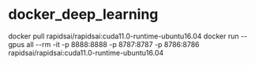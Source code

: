 # docker_deep_learning

docker pull rapidsai/rapidsai:cuda11.0-runtime-ubuntu16.04
docker run --gpus all --rm -it -p 8888:8888 -p 8787:8787 -p 8786:8786 \
    rapidsai/rapidsai:cuda11.0-runtime-ubuntu16.04
